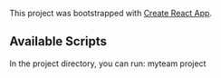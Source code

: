 This project was bootstrapped with [Create React App](https://github.com/facebook/create-react-app).

## Available Scripts

In the project directory, you can run:
myteam project
